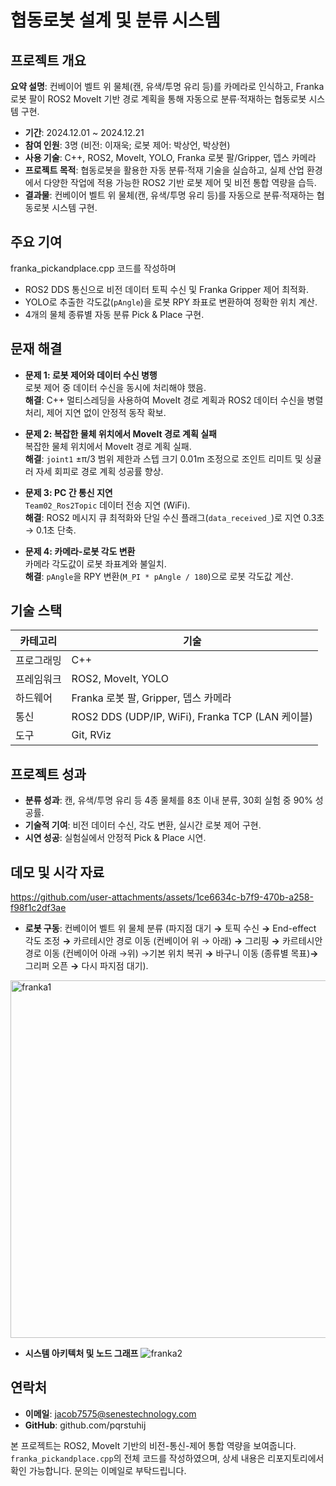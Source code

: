 # 협동로봇 설계 및 분류 시스템

## 프로젝트 개요

**요약 설명**: 컨베이어 벨트 위 물체(캔, 유색/투명 유리 등)를 카메라로 인식하고, Franka 로봇 팔이 ROS2 MoveIt 기반 경로 계획을 통해 자동으로 분류·적재하는 협동로봇 시스템 구현.

- **기간**: 2024.12.01 \~ 2024.12.21
- **참여 인원**: 3명 (비전: 이재욱; 로봇 제어: 박상언, 박상현)
- **사용 기술**: C++, ROS2, MoveIt, YOLO, Franka 로봇 팔/Gripper, 뎁스 카메라
- **프로젝트 목적**: 협동로봇을 활용한 자동 분류·적재 기술을 실습하고, 실제 산업 환경에서 다양한 작업에 적용 가능한 ROS2 기반 로봇 제어 및 비전 통합 역량을 습득.
- **결과물**: 컨베이어 벨트 위 물체(캔, 유색/투명 유리 등)를 자동으로 분류·적재하는 협동로봇 시스템 구현.

## 주요 기여 
franka_pickandplace.cpp 코드를 작성하며
- ROS2 DDS 통신으로 비전 데이터 토픽 수신 및 Franka Gripper 제어 최적화.
- YOLO로 추출한 각도값(`pAngle`)을 로봇 RPY 좌표로 변환하여 정확한 위치 계산.
- 4개의 물체 종류별 자동 분류 Pick & Place 구현.

## 문재 해결

- **문제 1: 로봇 제어와 데이터 수신 병행**\
  로봇 제어 중 데이터 수신을 동시에 처리해야 했음.\
  **해결**: C++ 멀티스레딩을 사용하여 MoveIt 경로 계획과 ROS2 데이터 수신을 병렬 처리, 제어 지연 없이 안정적 동작 확보.

- **문제 2: 복잡한 물체 위치에서 MoveIt 경로 계획 실패**\
  복잡한 물체 위치에서 MoveIt 경로 계획 실패.\
  **해결**: `joint1` ±π/3 범위 제한과 스텝 크기 0.01m 조정으로 조인트 리미트 및 싱귤러 자세 회피로 경로 계획 성공률 향상.

- **문제 3: PC 간 통신 지연**\
  `Team02_Ros2Topic` 데이터 전송 지연 (WiFi).\
  **해결**: ROS2 메시지 큐 최적화와 단일 수신 플래그(`data_received_`)로 지연 0.3초 → 0.1초 단축.

- **문제 4: 카메라-로봇 각도 변환**\
  카메라 각도값이 로봇 좌표계와 불일치.\
  **해결**: `pAngle`을 RPY 변환(`M_PI * pAngle / 180`)으로 로봇 각도값 계산.

## 기술 스택

| **카테고리** | **기술** |
| --- | --- |
| 프로그래밍 | C++ |
| 프레임워크 | ROS2, MoveIt, YOLO |
| 하드웨어 | Franka 로봇 팔, Gripper, 뎁스 카메라 |
| 통신 | ROS2 DDS (UDP/IP, WiFi), Franka TCP (LAN 케이블) |
| 도구 | Git, RViz |

## 프로젝트 성과

- **분류 성과**: 캔, 유색/투명 유리 등 4종 물체를 8초 이내 분류, 30회 실험 중 90% 성공률.
- **기술적 기여**: 비전 데이터 수신, 각도 변환, 실시간 로봇 제어 구현.
- **시연 성공**: 실험실에서 안정적 Pick & Place 시연.

## 데모 및 시각 자료
https://github.com/user-attachments/assets/1ce6634c-b7f9-470b-a258-f98f1c2df3ae

- **로봇 구동**: 컨베이어 벨트 위 물체 분류 (파지점 대기 **→** 토픽 수신 **→** End-effect 각도 조정 **→** 카르테시안 경로 이동 (컨베이어 위 → 아래)  **→** 그리핑 **→** 카르테시안 경로 이동 (컨베이어 아래 →위) →기본 위치 복귀 **→** 바구니 이동 (종류별 목표)**→**  그리퍼 오픈 **→** 다시 파지점 대기).
<img width="771" height="572" alt="franka1" src="https://github.com/user-attachments/assets/eb27af88-4505-4875-8719-68df2bcb5e89" />

  
- **시스템 아키텍처 및 노드 그래프**
![franka2](https://github.com/user-attachments/assets/a3121363-4dbe-4c16-b12f-dd7221a55747)

## 연락처

- **이메일**: jacob7575@senestechnology.com
- **GitHub**: github.com/pqrstuhij

본 프로젝트는 ROS2, MoveIt 기반의 비전-통신-제어 통합 역량을 보여줍니다. `franka_pickandplace.cpp`의 전체 코드를 작성하였으며, 상세 내용은 리포지토리에서 확인 가능합니다. 문의는 이메일로 부탁드립니다.
